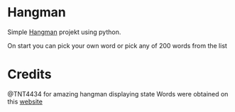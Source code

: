 # Hangman

Simple [Hangman](https://en.wikipedia.org/wiki/Hangman_(game)) projekt using python.

On start you can pick your own word or pick any of 200 words from the list

# Credits

@TNT4434 for amazing hangman displaying state
Words were obtained on this [website](https://www.aprendemasingles.com/wp-content/uploads/2012/10/200-most-common-english-nouns.pdf)

